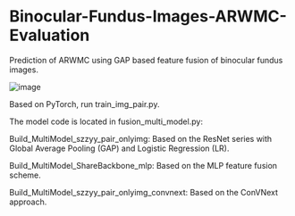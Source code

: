 # Binocular-Fundus-Images-ARWMC-Evaluation

Prediction of ARWMC using GAP based feature fusion of binocular fundus images.


![image](/images/example1.png)

Based on PyTorch, run train_img_pair.py.

The model code is located in fusion_multi_model.py:

Build_MultiModel_szzyy_pair_onlyimg: Based on the ResNet series with Global Average Pooling (GAP) and Logistic Regression (LR).

Build_MultiModel_ShareBackbone_mlp: Based on the MLP feature fusion scheme.

Build_MultiModel_szzyy_pair_onlyimg_convnext: Based on the ConVNext approach.


